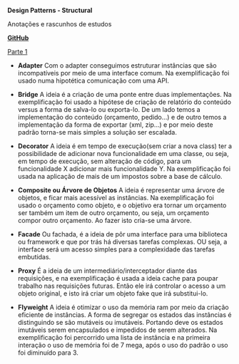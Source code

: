 **Design Patterns - Structural**

Anotações e rascunhos de estudos

[**GitHub**](https://github.com/jcarloscody/PHP-DesignPartner-Structural)

[Parte 1](https://github.com/jcarloscody/PHP-DesignPartner-Behavioral)

- **Adapter**
Com o adapter conseguimos estruturar instâncias que são incompatíveis por meio de uma interface comum. Na exemplificação foi usado numa hipotética comunicação com uma API.

- **Bridge**
A ideia é a criação de uma ponte entre duas implementações. Na exemplificação foi usado a hipótese  de criação de relatório do conteúdo versus a forma de salva-lo ou exporta-lo. De um lado temos a implementação do conteúdo (orçamento, pedido...) e de outro temos a implementação da forma de exportar (xml, zip...) e por meio deste padrão torna-se mais simples a solução ser escalada.

- **Decorator**
A ideia é em tempo de execução(sem criar a nova class) ter a possibilidade de adicionar nova funcionalidade em uma classe, ou seja, em tempo de execução, sem alteração de código, para um funcionalidade X adicionar mais funcionalidade Y. Na exemplificação foi usada na aplicação de mais de um impostos sobre a base de cálculo.

- **Composite ou Árvore de Objetos**
A ideia é representar uma árvore de objetos, e ficar mais acessível as  instâncias. Na exemplificação foi usado o orçamento como objeto, e o objetivo era tornar um orçamento ser também um item de outro orçamento, ou seja, um orçamento compor outro orçamento. Ao fazer isto cria-se uma árvore.

- **Facade**
Ou fachada, é a ideia de pôr uma interface para uma biblioteca ou framework e que por trás há diversas tarefas complexas. OU seja, a interface será um acesso simples para a complexidade das tarefas embutidas.

- **Proxy**
É  a ideia de um intermediário/interceptador diante das requisições, e na exemplificação é usada a ideia cache para poupar trabalho nas requisições futuras. Então ele irá controlar o acesso a um objeto original, e isto irá criar um objeto fake que irá substitui-lo.

- **Flyweight** 
A ideia é otimizar o uso da memória ram por meio da criação eficiente de instâncias. A forma de segregar os estados das instâncias é distinguindo se são mutáveis ou imutáveis. Portando deve os estados imutáveis serem encapsulados e impedidos de serem alterados. Na exemplificação foi percorrido uma lista de instância e na primeira interação o uso de memória foi de 7 mega, após o uso do padrão o uso foi diminuído para 3.  